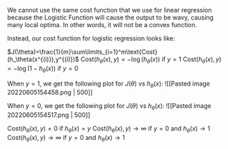 We cannot use the same cost function that we use for linear regression because the Logistic Function will cause the output to be wavy, causing many local optima. In other words, it will not be a convex function.

Instead, our cost function for logistic regression looks like:

$J(\theta)=\frac{1}{m}\sum\limits_{i=1}^m\text{Cost}(h_\theta(x^{(i)}),y^{(i)})$
$\text{Cost}(h_\theta(x),y)=-\log(h_\theta(x))$ if $y=1$
$\text{Cost}(h_\theta(x),y)=-\log(1-h_\theta(x))$ if $y=0$

When $y=1$, we get the following plot for $J(\theta)$ vs $h_\theta(x)$:
![[Pasted image 20220605154458.png | 500]]

When $y=0$, we get the following plot for $J(\theta)$ vs $h_\theta(x)$:
![[Pasted image 20220605154517.png | 500]]

$\text{Cost}(h_\theta(x),y)=0$ if $h_\theta(x)=y$
$\text{Cost}(h_\theta(x),y)\rightarrow\infty$ if $y=0$ and $h_\theta(x)\rightarrow1$
$\text{Cost}(h_\theta(x),y)\rightarrow\infty$ if $y=0$ and $h_\theta(x)\rightarrow1$
